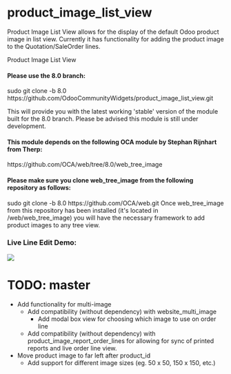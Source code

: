 product_image_list_view
=======================

Product Image List View allows for the display of the default Odoo product image in list view. Currently it has functionality for adding the product image to the Quotation/SaleOrder lines.

Product Image List View

<H4>Please use the 8.0 branch:</H4> 
    sudo git clone -b 8.0 https://github.com/OdooCommunityWidgets/product_image_list_view.git

This will provide you with the latest working 'stable' version of the module built for the 8.0 branch. Please be advised this module is still under development.

<H4>This module depends on the following OCA module by Stephan Rijnhart from Therp:</H4>
    https://github.com/OCA/web/tree/8.0/web_tree_image

<H4>Please make sure you clone web_tree_image from the following repository as follows:</H4>
    sudo git clone -b 8.0 https://github.com/OCA/web.git
Once web_tree_image from this repository has been installed (it's located in /web/web_tree_image) you will have the necessary framework to add product images to any tree view.

<H3>Live Line Edit Demo:</H3>
<img src="https://cloud.githubusercontent.com/assets/2337666/5467578/dc092834-85fc-11e4-828b-c2ea1ec38852.png"/>

TODO: master
===================
  * Add functionality for multi-image
    * Add compatibility (without dependency) with website_multi_image
      * Add modal box view for choosing which image to use on order line
    * Add compatibility (without dependency) with product_image_report_order_lines for allowing for sync of printed reports and live order line view.
* Move product image to far left after product_id
  * Add support for different image sizes (eg. 50 x 50, 150 x 150, etc.)  
